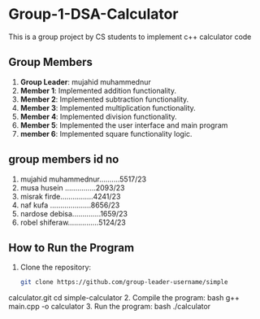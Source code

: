 # Group-1-DSA-Calculator
This is a group project by CS students to implement c++ calculator code
## Group Members 
1. **Group Leader**: mujahid muhammednur
2. **Member 1**: Implemented addition functionality. 
3. **Member 2**: Implemented subtraction functionality. 
4. **Member 3**:  Implemented multiplication functionality. 
5. **Member 4**: Implemented division functionality. 
6. **Member 5**: Implemented the user interface and main program 
7. **member 6**: Implemented square functionality
logic. 
## group members                 id no
1. mujahid muhammednur..........5517/23
2. musa husein ...............2093/23
3. misrak firde................4241/23
4. naf kufa ....................8656/23
5. nardose debisa..............1659/23
6. robel shiferaw...............5124/23
## How to Run the Program 
1. Clone the repository: 
   ```bash 
   git clone https://github.com/group-leader-username/simple
calculator.git 
cd simple-calculator 
2. Compile the program: 
bash 
g++ main.cpp -o calculator 
3. Run the program: 
bash 
./calculator